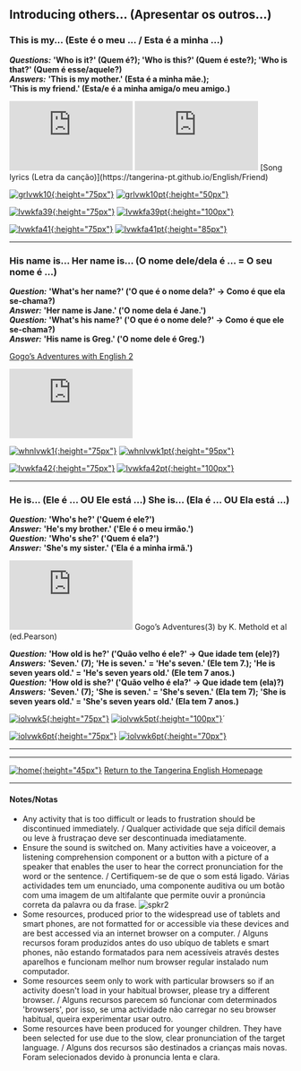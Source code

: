 ## Introducing others... (Apresentar os outros...)


### This is my... (Este é o meu ... / Esta é a minha ...)

***Questions:*** **'Who is it?' (Quem é?); 'Who is this?' (Quem é este?); 'Who is that?' (Quem é esse/aquele?)**  
***Answers:*** **'This is my mother.' (Esta é a minha mãe.);**  
**'This is my friend.' (Esta/e é a minha amiga/o meu amigo.)**  

<iframe width="220" height="124" src="https://www.youtube.com/embed/7IhDB7Z_vS8" frameborder="0" allow="accelerometer; autoplay; encrypted-media; gyroscope; picture-in-picture" allowfullscreen></iframe> <iframe width="220" height="124" src="https://www.youtube.com/embed/3i9xMEAbIdM" frameborder="0" allow="accelerometer; autoplay; encrypted-media; gyroscope; picture-in-picture" allowfullscreen></iframe>  
[Song lyrics (Letra da canção)](https://tangerina-pt.github.io/English/Friend)  

[![grlvwk10](https://1blockatatime.github.io/English/images2/grlvwk10.PNG){:height="75px"}](https://www.liveworksheets.com/pn517808gd) [![grlvwk10pt](https://1blockatatime.github.io/English/images2/grlvwk10_pt.png){:height="50px"}](https://www.liveworksheets.com/pn517808gd)  

[![lvwkfa39](https://1blockatatime.github.io/English/images2/lvwkfa39.PNG){:height="75px"}](https://www.liveworksheets.com/worksheets/en/English_as_a_Second_Language_(ESL)/Family_members/This_is_my_family_ui342153qq) [![lvwkfa39pt](https://1blockatatime.github.io/English/images2/lvwkfa39_pt.png){:height="100px"}](https://www.liveworksheets.com/worksheets/en/English_as_a_Second_Language_(ESL)/Family_members/This_is_my_family_ui342153qq)  

[![lvwkfa41](https://1blockatatime.github.io/English/images2/lvwkfa41.PNG){:height="75px"}](https://www.liveworksheets.com/worksheets/en/English_as_a_Second_Language_(ESL)/Family_members/Family_members_vb258011de) [![lvwkfa41pt](https://1blockatatime.github.io/English/images2/lvwkfa41_pt.png){:height="85px"}](https://www.liveworksheets.com/worksheets/en/English_as_a_Second_Language_(ESL)/Family_members/Family_members_vb258011de)   
***

### His name is... Her name is... (O nome dele/dela é ... = O seu nome é ...) 

***Question:*** **'What's her name?' ('O que é o nome dela?' -> Como é que ela se-chama?)**  
***Answer:*** **'Her name is Jane.' ('O nome dela é Jane.')**  
***Question:*** **'What's his name?' ('O que é o nome dele?' -> Como é que ele se-chama?)**  
***Answer:*** **'His name is Greg.' ('O nome dele é Greg.')**  

[Gogo’s Adventures with English 2](https://www.youtube.com/embed/J84KsvFmkoo)
<iframe width="220" height="124" src="https://www.youtube.com/embed/J84KsvFmkoo" frameborder="0" allow="accelerometer; autoplay; encrypted-media; gyroscope; picture-in-picture" allowfullscreen></iframe>  

[![whnlvwk1](https://1blockatatime.github.io/English/images2/whnlvwk1.PNG){:height="75px"}](https://www.liveworksheets.com/worksheets/en/English_as_a_Second_Language_(ESL)/What's_your_name$/What's_your_name$_bd244741zo) [![whnlvwk1pt](https://1blockatatime.github.io/English/images2/whnlvwk1_pt.PNG){:height="95px"}](https://www.liveworksheets.com/worksheets/en/English_as_a_Second_Language_(ESL)/What's_your_name$/What's_your_name$_bd244741zo)

[![lvwkfa42](https://1blockatatime.github.io/English/images2/lvwkfa42.PNG){:height="75px"}](https://www.liveworksheets.com/worksheets/en/English_as_a_Second_Language_(ESL)/The_family/This_is_my_family_vm502412de) [![lvwkfa42pt](https://1blockatatime.github.io/English/images2/lvwkfa42_pt.png){:height="100px"}](https://www.liveworksheets.com/worksheets/en/English_as_a_Second_Language_(ESL)/The_family/This_is_my_family_vm502412de)  

***

### He is... (Ele é ... OU Ele está ...) She is... (Ela é ... OU Ela está ...) 

***Question:*** **'Who's he?' ('Quem é ele?')**  
***Answer:*** **'He's my brother.' ('Ele é o meu irmão.')**  
***Question:*** **'Who's she?' ('Quem é ela?')**  
***Answer:*** **'She's my sister.' ('Ela é a minha irmã.')**  

<iframe width="220" height="124" src="https://www.youtube.com/embed/IbO3DrFh61I" title="YouTube video player" frameborder="0" allow="accelerometer; autoplay; clipboard-write; encrypted-media; gyroscope; picture-in-picture" allowfullscreen></iframe>    
Gogo’s Adventures(3) by K. Methold et al (ed.Pearson)  

***Question:*** **'How old is he?' ('Quão velho é ele?' -> Que idade tem (ele)?)**  
***Answers:*** **'Seven.' (7); 'He is seven.' = 'He's seven.' (Ele tem 7.); 'He is seven years old.' = 'He's seven years old.' (Ele tem 7 anos.)**  
***Question:*** **'How old is she?' ('Quão velho é ela?' -> Que idade tem (ela)?)**  
***Answers:*** **'Seven.' (7); 'She is seven.' = 'She's seven.' (Ela tem 7); 'She is seven years old.' = 'She's seven years old.' (Ela tem 7 anos.)**  

[![iolvwk5](https://1blockatatime.github.io/English/images2/iolvwk5.PNG){:height="75px"}](https://www.liveworksheets.com/vd509783sy) [![iolvwk5pt](https://1blockatatime.github.io/English/images2/iolvwk5_pt.png){:height="100px"}](https://www.liveworksheets.com/vd509783sy)´   

[![iolvwk6pt](https://1blockatatime.github.io/English/images2/iolvwk6pt.PNG){:height="75px"}](https://www.liveworksheets.com/worksheets/en/English_as_a_Second_Language_(ESL)/The_age/How_old_are_they_ad30730zk) [![iolvwk6pt](https://1blockatatime.github.io/English/images2/iolvwk6_pt.png){:height="70px"}](https://www.liveworksheets.com/worksheets/en/English_as_a_Second_Language_(ESL)/The_age/How_old_are_they_ad30730zk)  

***

<!--To be continued... / A continuar...  
### Trabalhos para casa

Se tiveres tempo e a oportunidade,     
(i). podes fazer uma banda desenhada com o desenho de dois amigos teus (um rapaz e uma rapariga) e escrever a apresentação dos teus amigos OU  
![io_trab](https://1blockatatime.github.io/English/images2/io_trab.jpg){:height="250px"}  
(ii). podes desenhar dois amigos (sem escrever) e fazer um vídeo a apresentá-los.  
Junto aqui um exemplo com bonecos.  

<iframe width="220" height="124" src="https://www.youtube.com/embed/-c2fTfToshA" frameborder="0" allow="accelerometer; autoplay; encrypted-media; gyroscope; picture-in-picture" allowfullscreen></iframe>   

Se quiseres, podes também dizer-nos mais alguma coisa sobre o teus amigos p.ex. 'He is happy.' (Ele está contente.), 'She is hungry.' (Ela está com fome.)-->   

***

[![home](https://1blockatatime.github.io/English/images/home.png){:height="45px"}](https://tangerina-pt.github.io/English) [Return to the Tangerina English Homepage](https://tangerina-pt.github.io/English)

***

#### Notes/Notas
* Any activity that is too difficult or leads to frustration should be discontinued immediately. / Qualquer actividade que seja difícil demais ou leve à frustraçao deve ser descontinuada imediatamente.
* Ensure the sound is switched on. Many activities have a voiceover, a listening comprehension component or a button with a picture of a speaker that enables the user to hear the correct pronunciation for the word or the sentence. / Certifiquem-se de que o som está ligado. Várias actividades tem um enunciado, uma componente auditiva ou um botão com uma imagem de um altifalante que permite ouvir a pronúncia correta da palavra ou da frase. ![spkr2](/images/spkr2.PNG)
* Some resources, produced prior to the widespread use of tablets and smart phones, are not formatted for or accessible via these devices and are best accessed via an internet browser on a computer. / Alguns recursos foram produzidos antes do uso ubíquo de tablets e smart phones, não estando formatados para nem acessíveis através destes aparelhos e funcionam melhor num browser regular instalado num computador.
* Some resources seem only to work with particular browsers so if an activity doesn't load in your habitual browser, please try a different browser. / Alguns recursos parecem só funcionar com determinados 'browsers', por isso, se uma actividade não carregar no seu browser habitual, queira experimentar usar outro.
* Some resources have been produced for younger children. They have been selected for use due to the slow, clear pronunciation of the target language.  / Alguns dos recursos são destinados a crianças mais novas. Foram selecionados devido à pronuncia lenta e clara.

